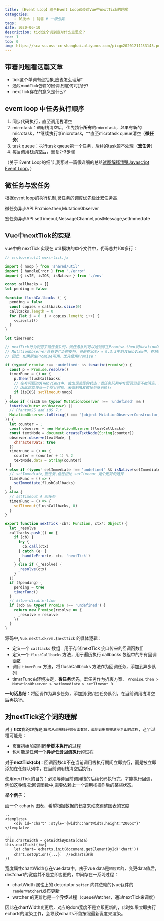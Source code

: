 ```yaml
---
title: 【Event Loop】结合Event Loop谈谈对Vue中nextTick的理解
categories:
    - 10技术 | 前端 # 一级分类
tags:
date: 2020-06-10
description: tick这个词到底时什么意思😯？
toc: 1
top: 0
img: https://scarsu.oss-cn-shanghai.aliyuncs.com/picgo20201211133145.png
---
```

## 带着问题看这篇文章
- tick这个单词有点抽象,应该怎么理解?
- 通过nextTick包装的回调,到底何时执行?
- nextTick存在的意义是什么?

## event loop 中任务执行顺序

1. 同步代码执行，直至调用栈清空
2. microtask：调用栈清空后，优先执行**所有**的microtask，如果有新的microtask，**继续执行新microtask，**直至microtask queue清空（**微任务**）
3. task queue：执行task queue第一个任务，后续的task暂不处理（**宏任务**）
4. 每当调用栈清空后，重复2-3步骤

（关于 Event Loop的细节,我写过一篇很详细的总结[试图解释清楚Javascript Event Loop](https://www.scarsu.com/event_loop/)。）

## 微任务与宏任务
根据event loop的执行机制,微任务的调度优先级比宏任务高.

微任务异步API:Promise.then,MutationObserver

宏任务异步API:setTimeout,MessageChannel,postMessage,setImmediate

## Vue中nextTick的实现

vue中的 nextTick 实现在 util 模块的单个文件中，代码总共100多行：

```javascript
// src\core\util\next-tick.js

import { noop } from 'shared/util'
import { handleError } from './error'
import { isIE, isIOS, isNative } from './env'

const callbacks = []
let pending = false

function flushCallbacks () {
  pending = false
  const copies = callbacks.slice(0)
  callbacks.length = 0
  for (let i = 0; i < copies.length; i++) {
    copies[i]()
  }
}

let timerFunc

// nextTick行为利用了微任务队列，微任务队列可以通过原生Promise.then或MutationObserver访问到。 
// MutationObserver具有更广泛的支持，但是在iOS> = 9.3.3中的UIWebView中，在触摸事件处理程序中触发时会发生错误。触发几次后，它将完全停止工作
// 因此，如果原生Promise可用，优先使用Promise：

if (typeof Promise !== 'undefined' && isNative(Promise)) {
  const p = Promise.resolve()
  timerFunc = () => {
    p.then(flushCallbacks)
    // 在有问题的UIWebViews中，会出现奇怪的状态：微任务队列中有回调但是不被清空，直到浏览器有其他任务，例如处理计时器
    // 因此此处使用一个空计时器，来强制触发微任务队列执行
    if (isIOS) setTimeout(noop)
  }
} else if (!isIE && typeof MutationObserver !== 'undefined' && (
  isNative(MutationObserver) ||
  // PhantomJS and iOS 7.x
  MutationObserver.toString() === '[object MutationObserverConstructor]'
)) {
  let counter = 1
  const observer = new MutationObserver(flushCallbacks)
  const textNode = document.createTextNode(String(counter))
  observer.observe(textNode, {
    characterData: true
  })
  timerFunc = () => {
    counter = (counter + 1) % 2
    textNode.data = String(counter)
  }
} else if (typeof setImmediate !== 'undefined' && isNative(setImmediate)) {
  // setImmediate,宏任务,但是相比 setTimeout 是个更好的选择
  timerFunc = () => {
    setImmediate(flushCallbacks)
  }
} else {
  // setTimeout 0 宏任务
  timerFunc = () => {
    setTimeout(flushCallbacks, 0)
  }
}

export function nextTick (cb?: Function, ctx?: Object) {
  let _resolve
  callbacks.push(() => {
    if (cb) {
      try {
        cb.call(ctx)
      } catch (e) {
        handleError(e, ctx, 'nextTick')
      }
    } else if (_resolve) {
      _resolve(ctx)
    }
  })
  if (!pending) {
    pending = true
    timerFunc()
  }
  // $flow-disable-line
  if (!cb && typeof Promise !== 'undefined') {
    return new Promise(resolve => {
      _resolve = resolve
    })
  }
}
```

源码中, `Vue.nextTick/vm.$nextTick` 的具体逻辑：

- 定义一个 `callbacks` 数组，用于存储 nextTick 接口传来的回调函数们
- 定义一个 `flushCallbacks`  方法，用于遍历执行 callbacks 数组中的所有回调函数
- 调用 `timerFunc` 方法，将 flushCallbacks  方法作为回调任务，添加到异步队列
- timerFunc由环境决定，**微任务**优先，宏任务作为折衷方案， `Promise.then > MutationObserver > setImmediate > setTimeout 0` 

**一句话总结**：将回调作为异步任务，添加到(微/宏)任务队列，在当前调用栈清空后再执行。

## 对nextTick这个词的理解

对于**tick**我的理解是:`每次从调用栈开始有函数帧，直到调用栈被清空为止的过程`，这个过程可能是：

- 页面初始加载时**同步脚本执行**的过程
- 也可能是任何一个**异步任务回调执行**的过程

对于**nextTick(cb)**：回调函数cb不在当前调用栈执行期间立即执行，而是被立即添加在任务队列中，在当前调用栈清空后执行。

使用nextTick的目的：必须等待当前调用栈的后续代码执行完，才能执行回调，例如这种情况:回调函数中,需要依赖上一个调用栈操作后的某些状态。

**举个例子：**

画一个 echarts 图表，希望根据数据的长度来动态调整图表的宽度


```
..
<template>
	<div id="chart" :style='{width:chartWidth,height:"200px"}' 
</template>

...
this.chartWidth = getWidthByData(data)
this.nextTick(()=>{
	let chart= echarts.init(document.getElementById('chart'))
	chart.setOption({...})  //echarts渲染
})
```
宽度属性chartWidth存在vue data中，由于vue data是`响应式`的，变更data值后，div#chart的宽度并不是立即变更的，中间存在一系列过程：

- chartWidth 属性上的 descriptor `setter` 向其依赖的(vue组件的`renderWatcher`)发布更新
- watcher 的更新也是一个**异步**过程（queueWatcher，通过nextTick来调度）

因此在chartWidth变更后，对应的dom宽度不是立即更新的，此时如果立即执行echarts的渲染工作，会导致echarts不能按照最新宽度来渲染。